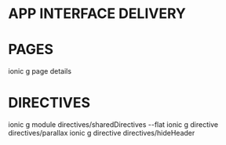 # APP INTERFACE DELIVERY

# PAGES

ionic g page details

# DIRECTIVES

ionic g module directives/sharedDirectives --flat
ionic g directive directives/parallax
ionic g directive directives/hideHeader
